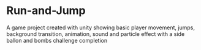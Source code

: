# Run-and-Jump
A game project created with unity showing basic player movement, jumps, background transition, animation, sound and particle effect with a side ballon and bombs challenge completion
